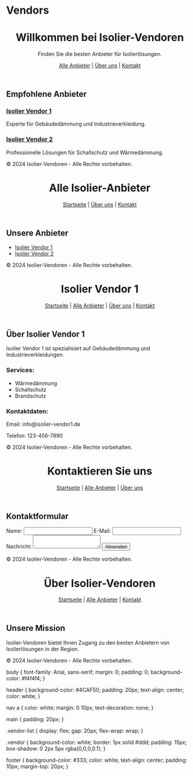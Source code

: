 # Vendors
<!DOCTYPE html>
<html lang="de">
<head>
    <meta charset="UTF-8">
    <meta name="viewport" content="width=device-width, initial-scale=1.0">
    <title>Isolier Vendoren</title>
    <link rel="stylesheet" href="styles.css">
</head>
<body>

<header>
    <h1>Willkommen bei Isolier-Vendoren</h1>
    <p>Finden Sie die besten Anbieter für Isolierlösungen.</p>
    <nav>
        <a href="vendors.html">Alle Anbieter</a> |
        <a href="about.html">Über uns</a> | 
        <a href="contact.html">Kontakt</a>
    </nav>
</header>

<main>
    <section>
        <h2>Empfohlene Anbieter</h2>
        <div class="vendor-list">
            <div class="vendor">
                <h3><a href="vendor1-details.html">Isolier Vendor 1</a></h3>
                <p>Experte für Gebäudedämmung und Industrieverkleidung.</p>
            </div>
            <div class="vendor">
                <h3><a href="vendor2-details.html">Isolier Vendor 2</a></h3>
                <p>Professionelle Lösungen für Schallschutz und Wärmedämmung.</p>
            </div>
        </div>
    </section>
</main>

<footer>
    <p>&copy; 2024 Isolier-Vendoren - Alle Rechte vorbehalten.</p>
</footer>

</body>
</html>
<!DOCTYPE html>
<html lang="de">
<head>
    <meta charset="UTF-8">
    <meta name="viewport" content="width=device-width, initial-scale=1.0">
    <title>Alle Anbieter</title>
    <link rel="stylesheet" href="styles.css">
</head>
<body>

<header>
    <h1>Alle Isolier-Anbieter</h1>
    <nav>
        <a href="index.html">Startseite</a> | 
        <a href="about.html">Über uns</a> | 
        <a href="contact.html">Kontakt</a>
    </nav>
</header>

<main>
    <section>
        <h2>Unsere Anbieter</h2>
        <ul>
            <li><a href="vendor1-details.html">Isolier Vendor 1</a></li>
            <li><a href="vendor2-details.html">Isolier Vendor 2</a></li>
            <!-- Weitere Anbieter -->
        </ul>
    </section>
</main>

<footer>
    <p>&copy; 2024 Isolier-Vendoren - Alle Rechte vorbehalten.</p>
</footer>

</body>
</html>
<!DOCTYPE html>
<html lang="de">
<head>
    <meta charset="UTF-8">
    <meta name="viewport" content="width=device-width, initial-scale=1.0">
    <title>Isolier Vendor 1</title>
    <link rel="stylesheet" href="styles.css">
</head>
<body>

<header>
    <h1>Isolier Vendor 1</h1>
    <nav>
        <a href="index.html">Startseite</a> | 
        <a href="vendors.html">Alle Anbieter</a> | 
        <a href="about.html">Über uns</a> | 
        <a href="contact.html">Kontakt</a>
    </nav>
</header>

<main>
    <section>
        <h2>Über Isolier Vendor 1</h2>
        <p>Isolier Vendor 1 ist spezialisiert auf Gebäudedämmung und Industrieverkleidungen.</p>
        <h3>Services:</h3>
        <ul>
            <li>Wärmedämmung</li>
            <li>Schallschutz</li>
            <li>Brandschutz</li>
        </ul>
        <h3>Kontaktdaten:</h3>
        <p>Email: info@isolier-vendor1.de</p>
        <p>Telefon: 123-456-7890</p>
    </section>
</main>

<footer>
    <p>&copy; 2024 Isolier-Vendoren - Alle Rechte vorbehalten.</p>
</footer>

</body>
</html>
<!DOCTYPE html>
<html lang="de">
<head>
    <meta charset="UTF-8">
    <meta name="viewport" content="width=device-width, initial-scale=1.0">
    <title>Kontakt</title>
    <link rel="stylesheet" href="styles.css">
</head>
<body>

<header>
    <h1>Kontaktieren Sie uns</h1>
    <nav>
        <a href="index.html">Startseite</a> | 
        <a href="vendors.html">Alle Anbieter</a> | 
        <a href="about.html">Über uns</a>
    </nav>
</header>

<main>
    <section>
        <h2>Kontaktformular</h2>
        <form action="submit_contact.php" method="post">
            <label for="name">Name:</label>
            <input type="text" id="name" name="name" required>
            <label for="email">E-Mail:</label>
            <input type="email" id="email" name="email" required>
            <label for="message">Nachricht:</label>
            <textarea id="message" name="message" required></textarea>
            <button type="submit">Absenden</button>
        </form>
    </section>
</main>

<footer>
    <p>&copy; 2024 Isolier-Vendoren - Alle Rechte vorbehalten.</p>
</footer>

</body>
</html>
<!DOCTYPE html>
<html lang="de">
<head>
    <meta charset="UTF-8">
    <meta name="viewport" content="width=device-width, initial-scale=1.0">
    <title>Über uns</title>
    <link rel="stylesheet" href="styles.css">
</head>
<body>

<header>
    <h1>Über Isolier-Vendoren</h1>
    <nav>
        <a href="index.html">Startseite</a> | 
        <a href="vendors.html">Alle Anbieter</a> | 
        <a href="contact.html">Kontakt</a>
    </nav>
</header>

<main>
    <section>
        <h2>Unsere Mission</h2>
        <p>Isolier-Vendoren bietet Ihnen Zugang zu den besten Anbietern von Isolierlösungen in der Region.</p>
    </section>
</main>

<footer>
    <p>&copy; 2024 Isolier-Vendoren - Alle Rechte vorbehalten.</p>
</footer>

</body>
</html>
body {
    font-family: Arial, sans-serif;
    margin: 0;
    padding: 0;
    background-color: #f4f4f4;
}

header {
    background-color: #4CAF50;
    padding: 20px;
    text-align: center;
    color: white;
}

nav a {
    color: white;
    margin: 0 10px;
    text-decoration: none;
}

main {
    padding: 20px;
}

.vendor-list {
    display: flex;
    gap: 20px;
    flex-wrap: wrap;
}

.vendor {
    background-color: white;
    border: 1px solid #ddd;
    padding: 15px;
    box-shadow: 0 2px 5px rgba(0,0,0,0.1);
}

footer {
    background-color: #333;
    color: white;
    text-align: center;
    padding: 10px;
    margin-top: 20px;
}
